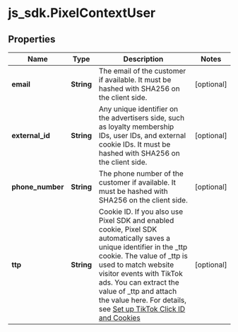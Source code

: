 # js_sdk.PixelContextUser

## Properties
Name | Type | Description | Notes
------------ | ------------- | ------------- | -------------
**email** | **String** | The email of the customer if available. It must be hashed with SHA256 on the client side. | [optional] 
**external_id** | **String** | Any unique identifier on the advertisers side, such as loyalty membership IDs, user IDs, and external cookie IDs. It must be hashed with SHA256 on the client side. | [optional] 
**phone_number** | **String** | The phone number of the customer if available. It must be hashed with SHA256 on the client side. | [optional] 
**ttp** | **String** | Cookie ID. If you also use Pixel SDK and enabled cookie, Pixel SDK automatically saves a unique identifier in the _ttp cookie. The value of _ttp is used to match website visitor events with TikTok ads. You can extract the value of _ttp and attach the value here. For details, see [Set up TikTok Click ID and Cookies](https://ads.tiktok.com/marketing_api/docs?id&#x3D;1739584860883969) | [optional] 
